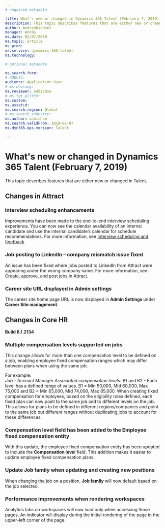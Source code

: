 ```yaml
---
# required metadata

title: What's new or changed in Dynamics 365 Talent (February 7, 2019)
description: This topic describes features that are either new or changed in Microsoft Dynamics 365 Talent.
author: Andreabichsel
manager: AnnBe
ms.date: 02/07/2019
ms.topic: article
ms.prod: 
ms.service: dynamics-365-talent
ms.technology: 

# optional metadata

ms.search.form: 
# ROBOTS: 
audience: Application User
# ms.devlang: 
ms.reviewer: anbichse
# ms.tgt_pltfrm: 
ms.custom: 
ms.assetid: 
ms.search.region: Global
# ms.search.industry: 
ms.author: anbichse
ms.search.validFrom: 2019-02-07
ms.dyn365.ops.version: Talent

---
```

# What's new or changed in Dynamics 365 Talent (February 7, 2019)

This topic describes features that are either new or changed in Talent.

## Changes in Attract

### Interview scheduling enhancements
Improvements have been made to the end-to-end interview scheduling experience. You
can now see the calendar availability of an internal candidate and use the
internal candidate’s calendar for schedule recommendations. For more information, see [Interview scheduling and feedback](interview-scheduling-feedback.md).

### Job posting to LinkedIn – company mismatch issue fixed
An issue has been fixed where jobs posted to LinkedIn from Attract were appearing
under the wrong company name. For more information, see [Create, approve, and post jobs in Attract](creating-jobs-attract.md).

### Career site URL displayed in Admin settings
The career site home page URL is now displayed in **Admin Settings** under **Career
Site management**.

## Changes in Core HR

**Build 8.1.2134**

### Multiple compensation levels supported on jobs
This change allows for more than one compensation level to be defined on a job, enabling employee fixed compensation ranges which may differ between plans when using the same job. 

For example: 	
*Job* - Account Manager
*Associated compensation levels:* B1 and B2 - Each level has a defined range of values. B1 = Min 50,000, Mid 60,000, Max 75,000 and B2 = Min 65,000, Mid 74,000, Max 85,000. 
When creating fixed compensation for employees, based on the eligibility rules defined, each fixed plan can now point to the same job and to different levels on the job. This allows for plans to be defined in different regions/companies and point to the same job but different ranges without duplicating jobs to account for these differences.

### Compensation level field has been added to the Employee fixed compensation entity 
With this update, the employee fixed compensation entity has been updated to include the **Compensation level** field. This addition makes it easier to update employee fixed compensation plans. 

### Update Job family when updating and creating new positions
When changing the job on a position, **Job family** will now default based on the job selected.

### Performance improvements when rendering workspaces
Analytics tabs on workspaces will now load only when accessing those pages. An indicator will display during the initial rendering of the page in the upper-left corner of the page.
